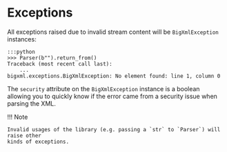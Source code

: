 # Exceptions

All exceptions raised due to invalid stream content will be `BigXmlException` instances:

    :::python
    >>> Parser(b"").return_from()
    Traceback (most recent call last):
        ...
    bigxml.exceptions.BigXmlException: No element found: line 1, column 0

The `security` attribute on the `BigXmlException` instance is a boolean allowing you to
quickly know if the error came from a security issue when parsing the XML.

!!! Note

    Invalid usages of the library (e.g. passing a `str` to `Parser`) will raise other
    kinds of exceptions.
